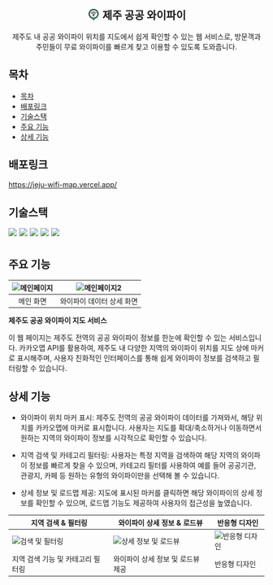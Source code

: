 <div align="center">
<h2 style="display: flex; align-items: center; justify-content:center">
    <img alt="Html" src="./asset/free-icon-wifi-4852997.png" width="25px" style="margin-right: 5px;"/>
    제주 공공 와이파이
</h2>
제주도 내 공공 와이파이 위치를 지도에서 쉽게 확인할 수 있는 웹 서비스로, 방문객과 주민들이 무료 와이파이를 빠르게 찾고 이용할 수 있도록 도와줍니다.
</div>

## 목차

- [목차](#목차)
- [배포링크](#배포링크)
- [기술스택](#기술스택)
- [주요 기능](#주요-기능)
- [상세 기능](#상세-기능)

## 배포링크

https://jeju-wifi-map.vercel.app/

## 기술스택

<div style="display: flex; align-items: center; gap: 5px;">
  <img style="height: 25px" src="https://img.shields.io/badge/Next.js-222222?style=flat&logo=Next.js&logoColor=white"/>
  <img style="height: 25px" src="https://img.shields.io/badge/Tailwind CSS-06B6D4?style=flat&logo=Tailwind CSS&logoColor=white"/>
  <img style="height: 25px" src="https://img.shields.io/badge/React Query-FF4154?style=flat&logo=React Query&logoColor=white"/>
  <img style="height: 25px" src="https://img.shields.io/badge/shadcn/ui-222222?style=flat&logo=shadcn/ui&logoColor=white"/>
  <img style="height: 25px" src="https://img.shields.io/badge/Axios-5A29E4?style=flat&logo=Axios&logoColor=white"/>
</div>

## 주요 기능

| <img alt="메인페이지" src="https://github.com/user-attachments/assets/5d453feb-69e0-4663-9a6e-4b5976e5c44d"> | <img alt="메인페이지2" src="https://github.com/user-attachments/assets/41c92ec7-3dd9-4afa-862d-e8df65db9c2c"> |
| :----------------------------------------------------------------------------------------------------------------: | :-----------------------------------------------------------------------------------------------------------------: |
|                                                     메인 화면                                                      |                                              와이파이 데이터 상세 화면                                              |

**제주도 공공 와이파이 지도 서비스**<br/>

이 웹 페이지는 제주도 전역의 공공 와이파이 정보를 한눈에 확인할 수 있는 서비스입니다. 카카오맵 API를 활용하여, 제주도 내 다양한 지역의 와이파이 위치를 지도 상에 마커로 표시해주며, 사용자 친화적인 인터페이스를 통해 쉽게 와이파이 정보를 검색하고 필터링할 수 있습니다.<br>

## 상세 기능

- 와이파이 위치 마커 표시: 제주도 전역의 공공 와이파이 데이터를 가져와서, 해당 위치를 카카오맵에 마커로 표시합니다. 사용자는 지도를 확대/축소하거나 이동하면서 원하는 지역의 와이파이 정보를 시각적으로 확인할 수 있습니다.

- 지역 검색 및 카테고리 필터링: 사용자는 특정 지역을 검색하여 해당 지역의 와이파이 정보를 빠르게 찾을 수 있으며, 카테고리 필터를 사용하여 예를 들어 공공기관, 관광지, 카페 등 원하는 유형의 와이파이만을 선택해 볼 수 있습니다.

- 상세 정보 및 로드맵 제공: 지도에 표시된 마커를 클릭하면 해당 와이파이의 상세 정보를 확인할 수 있으며, 로드맵 기능도 제공하여 사용자의 접근성을 높였습니다.

| 지역 검색 & 필터링                                                                                                          | 와이파이 상세 정보 & 로드뷰                                                                                                      | 반응형 디자인                                                                                                             |
| --------------------------------------------------------------------------------------------------------------------------- | -------------------------------------------------------------------------------------------------------------------------------- | ------------------------------------------------------------------------------------------------------------------------- |
| <img alt="검색 및 필터링" src="https://github.com/user-attachments/assets/032077a2-2a92-47c4-9b4d-afd19303a986"> | <img alt="상세 정보 및 로드뷰" src="https://github.com/user-attachments/assets/5a16f084-72dd-4681-948b-8a3574432aa8"> | <img alt="반응형 디자인" src="https://github.com/user-attachments/assets/5338cb3e-5859-4b24-8cdb-34a96ba96ee1"> |
| 지역 검색 기능 및 카테고리 필터링                                                                                           | 와이파이 상세 정보 및 로드뷰 제공                                                                                                | 반응형 디자인                                                                                                             |
